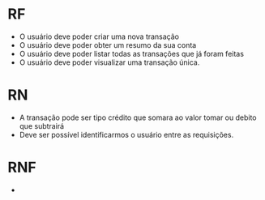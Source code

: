 # RF

- O usuário deve poder criar uma nova transação
- O usuário deve poder obter um resumo da sua conta
- O usuário deve poder listar todas as transações que já foram feitas
- O usuário deve poder visualizar uma transação única.

# RN

- A transação pode ser tipo crédito que somara ao valor tomar ou debito que subtrairá
- Deve ser possível identificarmos o usuário entre as requisições.

# RNF

- 
